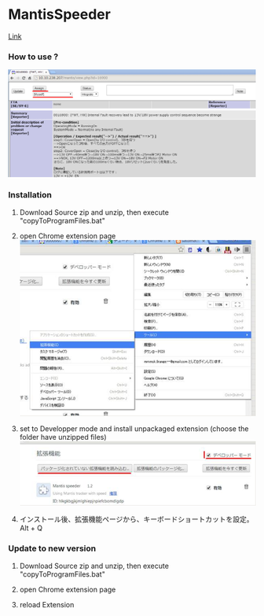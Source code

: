 MantisSpeeder
=============
[Link](http://10.10.238.207/mantis/view_all_bug_page.php)

### How to use ?
![](/readme/UseMantisSpeeder.png)

### Installation
1. Download Source zip and unzip, then execute "copyToProgramFiles.bat"

1. open Chrome extension page
![](/readme/OpenChromeExtension.png)

1. set to Developper mode and install unpackaged extension (choose the folder have unzipped files)
![](/readme/InstallUnpackagedExtension.png)

1. インストール後、拡張機能ページから、キーボードショートカットを設定。
	Alt + Q 


### Update to new version
1. Download Source zip and unzip, then execute "copyToProgramFiles.bat"

1. open Chrome extension page

1. reload Extension
